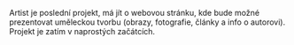Artist je poslední projekt, má jít o webovou stránku, kde bude možné prezentovat uměleckou tvorbu (obrazy, fotografie, články a info o autorovi).
Projekt je zatím v naprostých začátcích.
